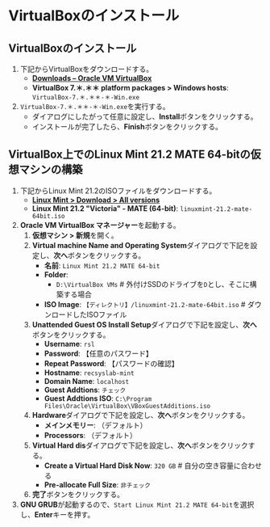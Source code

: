 # VirtualBoxのインストール

## VirtualBoxのインストール

1. 下記からVirtualBoxをダウンロードする。
   - **[Downloads – Oracle VM VirtualBox](https://www.virtualbox.org/wiki/Downloads)**
   - **VirtualBox 7.＊.＊＊ platform packages > Windows hosts**: `VirtualBox-7.＊.＊＊-＊-Win.exe`
2. `VirtualBox-7.＊.＊＊-＊-Win.exe`を実行する。
   - ダイアログにしたがって任意に設定し、**Install**ボタンをクリックする。
   - インストールが完了したら、**Finish**ボタンをクリックする。

## VirtualBox上でのLinux Mint 21.2 MATE 64-bitの仮想マシンの構築
1. 下記からLinux Mint 21.2のISOファイルをダウンロードする。
   - **[Linux Mint > Download > All versions](https://linuxmint.com/download_all.php)**
   - **Linux Mint 21.2 "Victoria" - MATE (64-bit)**: `linuxmint-21.2-mate-64bit.iso`
2. **Oracle VM VirtualBox マネージャー**を起動する。
   1. **仮想マシン > 新規**を開く。
   2. **Virtual machine Name and Operating System**ダイアログで下記を設定し、**次へ**ボタンをクリックする。
      - **名前**: `Linux Mint 21.2 MATE 64-bit`
      - **Folder**:
        - `D:\VirtualBox VMs` # 外付けSSDのドライブを`D`とし、そこに構築する場合
      - **ISO Image**: `【ディレクトリ】/linuxmint-21.2-mate-64bit.iso` # ダウンロードしたISOファイル
   3. **Unattended Guest OS Install Setup**ダイアログで下記を設定し、**次へ**ボタンをクリックする。
      - **Username**: `rsl`
      - **Password**: 【任意のパスワード】
      - **Repeat Password**: 【パスワードの確認】
      - **Hostname**: `recsyslab-mint`
      - **Domain Name**: `localhost`
      - **Guest Addtions**: `チェック`
      - **Guest Addtions ISO**: `C:\Program Files\Oracle\VirtualBox\VBoxGuestAdditions.iso`
   4. **Hardware**ダイアログで下記を設定し、**次へ**ボタンをクリックする。
      - **メインメモリー**: （デフォルト）
      - **Processors**: （デフォルト）
   5. **Virtual Hard dis**ダイアログで下記を設定し、**次へ**ボタンをクリックする。
      - **Create a Virtual Hard Disk Now**: `320 GB` # 自分の空き容量に合わせる
      - **Pre-allocate Full Size**: `非チェック`
   6. **完了**ボタンをクリックする。
3. **GNU GRUB**が起動するので、`Start Linux Mint 21.2 MATE 64-bit`を選択し、**Enter**キーを押す。
